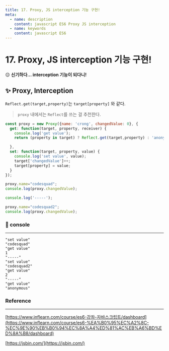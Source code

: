 ```yaml
---
title: 17. Proxy, JS interception 기능 구현!
meta:
  - name: description
    content: javascript ES6 Proxy JS interception
  - name: keywords
    content: javascript ES6 
---
```


# 17. Proxy, JS interception 기능 구현!

😌 **신기하다... interception 기능이 되다니!**

## ✨ Proxy, Interception

`Reflect.get(target,property)`는 `target[property]` 와 같다.

> `proxy` 내에서는 `Reflect`를 쓰는 걸 추천한다.

```jsx
const proxy = new Proxy({name: 'crong', changedValue: 0}, {
  get: function(target, property, receiver) {
    console.log('get value');
    return (property in target) ? Reflect.get(target,property) : 'anonymous'; 

  },
  set: function(target, property, value) {
    console.log('set value', value);
    target['changedValue']++;
    target[property] = value;
  }
});

proxy.name="codesquad";
console.log(proxy.changedValue);

console.log('-----');

proxy.name="codesquad2";
console.log(proxy.changedValue);
```

### 🔎 console

---

```basic
"set value"
"codesquad"
"get value"
1
"-----"
"set value"
"codesquad2"
"get value"
2
"-----"
"get value"
"anonymous"
```

### Reference

---

[https://www.inflearn.com/course/es6-강좌-자바스크립트/dashboard](https://www.inflearn.com/course/es6-%EA%B0%95%EC%A2%8C-%EC%9E%90%EB%B0%94%EC%8A%A4%ED%81%AC%EB%A6%BD%ED%8A%B8/dashboard)

[https://jsbin.com/](https://jsbin.com/)
